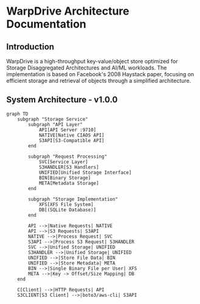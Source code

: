 # WarpDrive Architecture Documentation

## Introduction

WarpDrive is a high-throughput key-value/object store optimized for Storage Disaggregated Architectures and AI/ML workloads. The implementation is based on Facebook's 2008 Haystack paper,
focusing on efficient storage and retrieval of objects through a simplified architecture.

## System Architecture - v1.0.0


```mermaid
graph TD
    subgraph "Storage Service"
        subgraph "API Layer"
            API[API Server :9710]
            NATIVE[Native CIAOS API]
            S3API[S3-Compatible API]
        end

        subgraph "Request Processing"
            SVC[Service Layer]
            S3HANDLER[S3 Handlers]
            UNIFIED[Unified Storage Interface]
            BIN[Binary Storage]
            META[Metadata Storage]
        end

        subgraph "Storage Implementation"
            XFS[XFS File System]
            DB[(SQLite Database)]
        end

        API -->|Native Requests| NATIVE
        API -->|S3 Requests| S3API
        NATIVE -->|Process Request| SVC
        S3API -->|Process S3 Request| S3HANDLER
        SVC -->|Unified Storage| UNIFIED
        S3HANDLER -->|Unified Storage| UNIFIED
        UNIFIED -->|Store File Data| BIN
        UNIFIED -->|Store Metadata| META
        BIN -->|Single Binary File per User| XFS
        META -->|Key -> Offset/Size Mapping| DB
    end

    C[Client] -->|HTTP Requests| API
    S3CLIENT[S3 Client] -->|boto3/aws-cli| S3API
```

